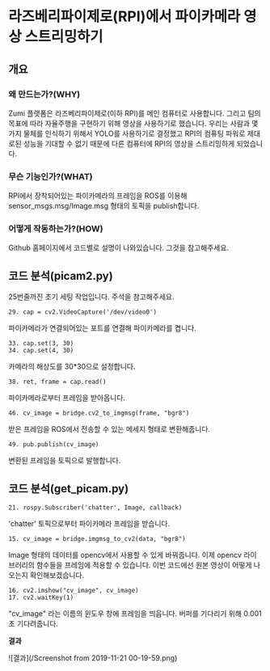 라즈베리파이제로(RPI)에서 파이카메라 영상 스트리밍하기
==================

## 개요

### 왜 만드는가?(WHY) 

Zumi 플랫폼은 라즈베리파이제로(이하 RPI)를 메인 컴퓨터로 사용합니다. 그리고 팀의 목표에 따라 자율주행을 구현하기 위해 영상을 사용하기로 했습니다. 우리는 사람과 몇 가지 물체를 인식하기 위해서 YOLO를 사용하기로 결정했고 RPI의 컴퓨팅 파워로 제대로된 성능을 기대할 수 없기 때문에 다른 컴퓨터에 RPI의 영상을 스트리밍하게 되었습니다. 

### 무슨 기능인가?(WHAT) 

RPI에서 장착되어있는 파이카메라의 프레임을 ROS를 이용해 sensor_msgs.msg/Image.msg 형태의 토픽을 publish합니다. 

### 어떻게 작동하는가?(HOW) 

Github 홈페이지에서 코드별로 설명이 나와있습니다. 그것을 참고해주세요. 

## 코드 분석(picam2.py)

25번줄까진 초기 세팅 작업입니다. 주석을 참고해주세요.

    29. cap = cv2.VideoCapture('/dev/video0') 

파이카메라가 연결되어있는 포트를 연결해 파이카메라를 켭니다.

    33. cap.set(3, 30)
    34. cap.set(4, 30)

카메라의 해상도를 30*30으로 설정합니다.

    38. ret, frame = cap.read()

파이카메라로부터 프레임을 받아옵니다.

    46. cv_image = bridge.cv2_to_imgmsg(frame, "bgr8")

받은 프레임을 ROS에서 전송할 수 있는 메세지 형태로 변환해줍니다.

    49. pub.publish(cv_image)

변환된 프레임을 토픽으로 발행합니다.

## 코드 분석(get_picam.py)

    21. rospy.Subscriber('chatter', Image, callback)
    
'chatter' 토픽으로부터 파이카메라 프레임을 받습니다.

    15. cv_image = bridge.imgmsg_to_cv2(data, "bgr8")
   
Image 형태의 데이터를 opencv에서 사용할 수 있게 바꿔줍니다.
이제 opencv 라이브러리의 함수들을 프레임에 적용할 수 있습니다.
이번 코드에선 원본 영상이 어떻게 나오는지 확인해보겠습니다.

    16. cv2.imshow("cv_image", cv_image)
    17. cv2.waitKey(1)
    
"cv_image" 라는 이름의 윈도우 창에 프레임을 띄웁니다.
버퍼를 기다리기 위해 0.001초 기다려줍니다.

**결과**

![결과](/Screenshot from 2019-11-21 00-19-59.png)
